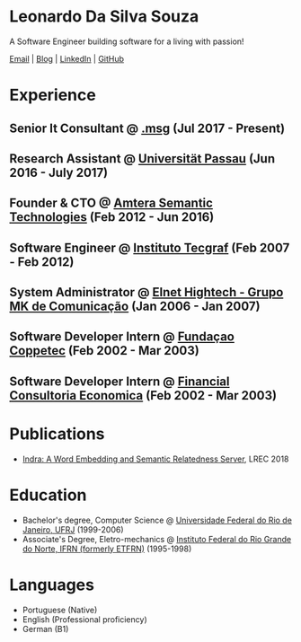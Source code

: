 # Leonardo Da Silva Souza

A Software Engineer building software for a living with passion!

[Email](mailto:lsouza@amterano.net) | [Blog](https://amterano.net) | [LinkedIn](https://linkedin.com/in/leonardossz) | [GitHub](https://github.com/leonardossz)

# Experience

## Senior It Consultant @ [.msg](https://msg.group) (Jul 2017 - Present)
## Research Assistant @ [Universität Passau](https://www.uni-passau.de/en/) (Jun 2016 - July 2017)
## Founder & CTO @ [Amtera Semantic Technologies](https://www.crunchbase.com/organization/amtera-semantic-technologies) (Feb 2012 - Jun 2016)
## Software Engineer @ [Instituto Tecgraf](https://www.tecgraf.puc-rio.br/) (Feb 2007 - Feb 2012)
## System Administrator @ [Elnet Hightech - Grupo MK de Comunicação]() (Jan 2006 - Jan 2007)
## Software Developer Intern @ [Fundaçao Coppetec](http://www.coppetec.coppe.ufrj.br) (Feb 2002 - Mar 2003)
## Software Developer Intern @ [Financial Consultoria Economica](http://www.fce.com.br/) (Feb 2002 - Mar 2003)

# Publications

+ [Indra: A Word Embedding and Semantic Relatedness Server](http://andrefreitas.org/papers/indra_framework_lrec_2018.pdf), LREC 2018

# Education

+ Bachelor's degree, Computer Science @ [Universidade Federal do Rio de Janeiro, UFRJ](https://ufrj.br/) (1999-2006)
+ Associate's Degree, Eletro-mechanics @ [Instituto Federal do Rio Grande do Norte, IFRN (formerly ETFRN)](https://portal.ifrn.edu.br/) (1995-1998)

# Languages

+ Portuguese (Native)
+ English (Professional proficiency)
+ German (B1)

